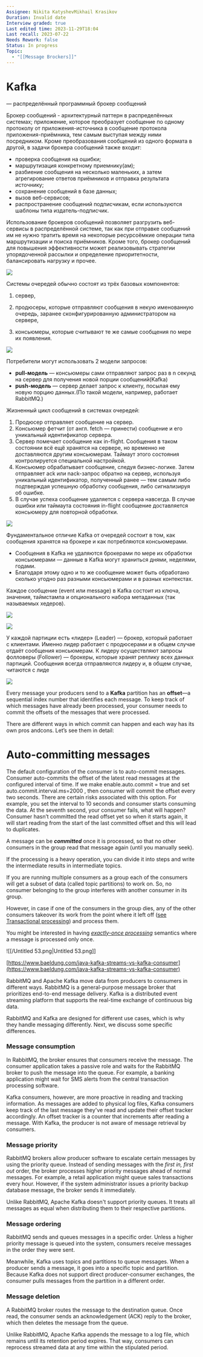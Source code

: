 ```yaml
---
Assignee: Nikita KatyshevMikhail Krasikov
Duration: Invalid date
Interview graded: true
Last edited time: 2023-11-29T18:04
Last recall: 2023-07-22
Needs Rework: false
Status: In progress
Topic:
  - "[[Message Brockers]]"
---
```

# **Kafka**

— распределённый программный брокер сообщений

Брокер сообщений - архитектурный паттерн в распределённых системах; приложение, которое преобразует сообщение по одному протоколу от приложения-источника в сообщение протокола приложения-приёмника, тем самым выступая между ними посредником. Кроме преобразования сообщений из одного формата в другой, в задачи брокера сообщений также входит:

- проверка сообщения на ошибки;
- маршрутизация конкретному приемнику(ам);
- разбиение сообщения на несколько маленьких, а затем агрегирование ответов приёмников и отправка результата источнику;
- сохранение сообщений в базе данных;
- вызов веб-сервисов;
- распространение сообщений подписчикам, если используются шаблоны типа издатель-подписчик.

Использование брокеров сообщений позволяет разгрузить веб-сервисы в распределённой системе, так как при отправке сообщений им не нужно тратить время на некоторые ресурсоёмкие операции типа маршрутизации и поиска приёмников. Кроме того, брокер сообщений для повышения эффективности может реализовывать стратегии упорядоченной рассылки и определение приоритетности, балансировать нагрузку и прочее.

[![](https://lh6.googleusercontent.com/2kwgI6Lkz6DfRugAQ4hOhcg1NF2cRP4LmmncBg9Cdn1nfPJUUCxdoUrnnvXBRvBw4nqmdTe7PZ65vsqe86CdEb1-fhrp7zJIITr32GWN-ikBhI3EjJ2F4nLT3lo-bwoT2WWV0cRZYQpg5OBifcTetP-AR9NgNX4dJ_b2fw3f3eVGDyYXuIj1tRs_8Lat)](https://lh6.googleusercontent.com/2kwgI6Lkz6DfRugAQ4hOhcg1NF2cRP4LmmncBg9Cdn1nfPJUUCxdoUrnnvXBRvBw4nqmdTe7PZ65vsqe86CdEb1-fhrp7zJIITr32GWN-ikBhI3EjJ2F4nLT3lo-bwoT2WWV0cRZYQpg5OBifcTetP-AR9NgNX4dJ_b2fw3f3eVGDyYXuIj1tRs_8Lat)

Системы очередей обычно состоят из трёх базовых компонентов:

1) сервер,

2) продюсеры, которые отправляют сообщения в некую именованную очередь, заранее сконфигурированную администратором на сервере,

3) консьюмеры, которые считывают те же самые сообщения по мере их появления.

[![](https://lh3.googleusercontent.com/fRtgu37rO7SuUOCJdXVzFXDrVEKvzgoH-WA6Gd9iKrHQ-0RFX83po-1YZFoUStrp7RJcTM-1m3samzIvDuGBd6wZtdch9oU-rmuD-FxG1HPzWyAh7qr2aJe1tzhgL2fkJ6UG_G3S2DzwbkauxzoyOrj3TR6yin3fPwALcYe1SJujoJ2QDshtyKGSdWYT)](https://lh3.googleusercontent.com/fRtgu37rO7SuUOCJdXVzFXDrVEKvzgoH-WA6Gd9iKrHQ-0RFX83po-1YZFoUStrp7RJcTM-1m3samzIvDuGBd6wZtdch9oU-rmuD-FxG1HPzWyAh7qr2aJe1tzhgL2fkJ6UG_G3S2DzwbkauxzoyOrj3TR6yin3fPwALcYe1SJujoJ2QDshtyKGSdWYT)

Потребители могут использовать 2 модели запросов:

- **pull-модель** — консьюмеры сами отправляют запрос раз в n секунд на сервер для получения новой порции сообщений(Kafka)
- **push-модель** — сервер делает запрос к клиенту, посылая ему новую порцию данных.(По такой модели, например, работает RabbitMQ.)

Жизненный цикл сообщений в системах очередей:

1. Продюсер отправляет сообщение на сервер.
2. Консьюмер фетчит (от англ. fetch — принести) сообщение и его уникальный идентификатор сервера.
3. Сервер помечает сообщение как in-flight. Сообщения в таком состоянии всё ещё хранятся на сервере, но временно не доставляются другим консьюмерам. Таймаут этого состояния контролируется специальной настройкой.
4. Консьюмер обрабатывает сообщение, следуя бизнес-логике. Затем отправляет ack или nack-запрос обратно на сервер, используя уникальный идентификатор, полученный ранее — тем самым либо подтверждая успешную обработку сообщения, либо сигнализируя об ошибке.
5. В случае успеха сообщение удаляется с сервера навсегда. В случае ошибки или таймаута состояния in-flight сообщение доставляется консьюмеру для повторной обработки.

[![](https://lh5.googleusercontent.com/Y6QSBTsyPypFvCFQg5ukfa7On93DFo75az8w_nEB1Xuo3guk0FTtxKyaTijIILJtW599-6RYBNfeMgfU22BpMfClVX7yu4ZRW90cdx03pgBIcd3kmCINSbeUFQaY0uCBoUe94uvYuj2RO3OQuD036jf1FeSkGpOlmLbBT9ZCQPd62PYaOku1uDVFPwQz)](https://lh5.googleusercontent.com/Y6QSBTsyPypFvCFQg5ukfa7On93DFo75az8w_nEB1Xuo3guk0FTtxKyaTijIILJtW599-6RYBNfeMgfU22BpMfClVX7yu4ZRW90cdx03pgBIcd3kmCINSbeUFQaY0uCBoUe94uvYuj2RO3OQuD036jf1FeSkGpOlmLbBT9ZCQPd62PYaOku1uDVFPwQz)

Фундаментальное отличие Kafka от очередей состоит в том, как сообщения хранятся на брокере и как потребляются консьюмерами.

- Сообщения в Kafka не удаляются брокерами по мере их обработки консьюмерами — данные в Kafka могут храниться днями, неделями, годами.
- Благодаря этому одно и то же сообщение может быть обработано сколько угодно раз разными консьюмерами и в разных контекстах.

Каждое сообщение (event или message) в Kafka состоит из ключа, значения, таймстампа и опционального набора метаданных (так называемых хедеров).

[![](https://lh6.googleusercontent.com/JWtX0xp4kOHARUhgNLrs81Li69DOEeJB9SabNYCtAa6pEZOUeFBury-YylsR4GzWg7betSAnAWIIex4g5x2SKBwnWFbmXjt9zheHfsSwmN52v8YDlzf7IN_kaW5KaCIbLWQ_-2CR8tPCxQBOdmxTGwAVzpiaapUMSt_xn3_sepLhXOgiX0hmyLZ4Fsc7)](https://lh6.googleusercontent.com/JWtX0xp4kOHARUhgNLrs81Li69DOEeJB9SabNYCtAa6pEZOUeFBury-YylsR4GzWg7betSAnAWIIex4g5x2SKBwnWFbmXjt9zheHfsSwmN52v8YDlzf7IN_kaW5KaCIbLWQ_-2CR8tPCxQBOdmxTGwAVzpiaapUMSt_xn3_sepLhXOgiX0hmyLZ4Fsc7)

[![](https://lh3.googleusercontent.com/Ep0vUPZvpNZmGMGmL9XpNVmCb6-FAZhCpyhyFsW8vXwIQWNPphqd9N-lYptBij9I00EFrulH1ckMJ9t9ckYkgyHyf0_hCBWkF_tTbbrmy9LoVTgvxqgPbx-4soMZgWtBfiIZEOlEqETMIOQd7BlEeJoqjrfx_PVFfBW1-iu7DCGDW8o1qf-9xPgFAWnr)](https://lh3.googleusercontent.com/Ep0vUPZvpNZmGMGmL9XpNVmCb6-FAZhCpyhyFsW8vXwIQWNPphqd9N-lYptBij9I00EFrulH1ckMJ9t9ckYkgyHyf0_hCBWkF_tTbbrmy9LoVTgvxqgPbx-4soMZgWtBfiIZEOlEqETMIOQd7BlEeJoqjrfx_PVFfBW1-iu7DCGDW8o1qf-9xPgFAWnr)

У каждой партиции есть «лидер» (Leader) — брокер, который работает с клиентами. Именно лидер работает с продюсерами и в общем случае отдаёт сообщения консьюмерам. К лидеру осуществляют запросы фолловеры (Follower) — брокеры, которые хранят реплику всех данных партиций. Сообщения всегда отправляются лидеру и, в общем случае, читаются с лиде

[![](https://lh4.googleusercontent.com/MU3m-CehTXMevlsx-iIShfvL2wF0nsz_04cseZmoQdEWD4sXGz91vZrIw-UfXPyijL8EA2B_iQ0YeAI1GF0BY75QYbXSghJvAsdP4cVyJf8HFH0QEufcoELhG2puvMUsvwAA0d1j7KI_aNbeTkn51ceamuw-Fad6d2K-ZFZYbZkSbwbavajWQREsD78r)](https://lh4.googleusercontent.com/MU3m-CehTXMevlsx-iIShfvL2wF0nsz_04cseZmoQdEWD4sXGz91vZrIw-UfXPyijL8EA2B_iQ0YeAI1GF0BY75QYbXSghJvAsdP4cVyJf8HFH0QEufcoELhG2puvMUsvwAA0d1j7KI_aNbeTkn51ceamuw-Fad6d2K-ZFZYbZkSbwbavajWQREsD78r)

Every message your producers send to a **Kafka** partition has an **offset**—a sequential index number that identifies each message. To keep track of which messages have already been processed, your consumer needs to commit the offsets of the messages that were processed.

There are different ways in which commit can happen and each way has its own pros andcons. Let’s see them in detail:

# Auto-committing messages

The default configuration of the consumer is to auto-commit messages. Consumer auto-commits the offset of the latest read messages at the configured interval of time. If we make enable.auto.commit = true and set auto.commit.interval.ms=2000 , then consumer will commit the offset every two seconds. There are certain risks associated with this option. For example, you set the interval to 10 seconds and consumer starts consuming the data. At the seventh second, your consumer fails, what will happen? Consumer hasn’t committed the read offset yet so when it starts again, it will start reading from the start of the last committed offset and this will lead to duplicates.

A message can be _**committed**_ once it is processed, so that no other consumers in the group read that message again (until you manually seek).

If the processing is a heavy operation, you can divide it into steps and write the intermediate results in intermediate topics.

If you are running multiple consumers as a group each of the consumers will get a subset of data (called topic partitions) to work on. So, no consumer belonging to the group interferes with another consumer in its group.

However, in case if one of the consumers in the group dies, any of the other consumers takeover its work from the point where it left off ([see Transactional processing](https://kafka.apache.org/23/javadoc/org/apache/kafka/clients/consumer/KafkaConsumer.html)) and process them.

You might be interested in having [_exactly-once processing_](https://www.confluent.io/blog/exactly-once-semantics-are-possible-heres-how-apache-kafka-does-it/) semantics where a message is processed only once.

![[/Untitled 53.png|Untitled 53.png]]

[https://www.baeldung.com/java-kafka-streams-vs-kafka-consumer](https://www.baeldung.com/java-kafka-streams-vs-kafka-consumer)

RabbitMQ and Apache Kafka move data from producers to consumers in different ways. RabbitMQ is a general-purpose message broker that prioritizes end-to-end message delivery. Kafka is a distributed event streaming platform that supports the real-time exchange of continuous big data.

RabbitMQ and Kafka are designed for different use cases, which is why they handle messaging differently. Next, we discuss some specific differences.

### **Message consumption**

In RabbitMQ, the broker ensures that consumers receive the message. The consumer application takes a passive role and waits for the RabbitMQ broker to push the message into the queue. For example, a banking application might wait for SMS alerts from the central transaction processing software.

Kafka consumers, however, are more proactive in reading and tracking information. As messages are added to physical log files, Kafka consumers keep track of the last message they've read and update their offset tracker accordingly. An offset tracker is a counter that increments after reading a message. With Kafka, the producer is not aware of message retrieval by consumers.

### **Message priority**

RabbitMQ brokers allow producer software to escalate certain messages by using the priority queue. Instead of sending messages with the _first in, first out_ order, the broker processes higher priority messages ahead of normal messages. For example, a retail application might queue sales transactions every hour. However, if the system administrator issues a priority backup database message, the broker sends it immediately.

Unlike RabbitMQ, Apache Kafka doesn't support priority queues. It treats all messages as equal when distributing them to their respective partitions.

### **Message ordering**

RabbitMQ sends and queues messages in a specific order. Unless a higher priority message is queued into the system, consumers receive messages in the order they were sent.

Meanwhile, Kafka uses topics and partitions to queue messages. When a producer sends a message, it goes into a specific topic and partition. Because Kafka does not support direct producer-consumer exchanges, the consumer pulls messages from the partition in a different order.

### **Message deletion**

A RabbitMQ broker routes the message to the destination queue. Once read, the consumer sends an acknowledgement (ACK) reply to the broker, which then deletes the message from the queue.

Unlike RabbitMQ, Apache Kafka appends the message to a log file, which remains until its retention period expires. That way, consumers can reprocess streamed data at any time within the stipulated period.